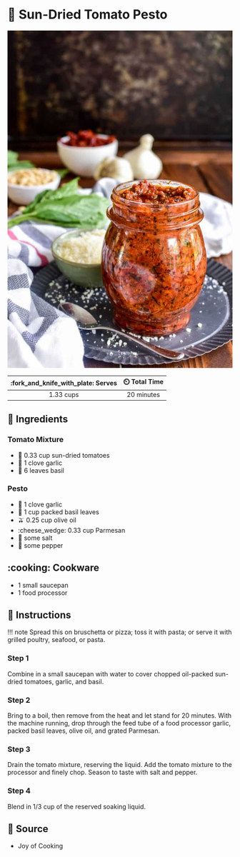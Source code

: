 # :tomato: Sun-Dried Tomato Pesto

![Sun-Dried Tomato Pesto](../assets/images/sun-dried-tomato-pesto.jpg)

| :fork_and_knife_with_plate: Serves | :timer_clock: Total Time |
|:----------------------------------:|:-----------------------: |
| 1.33 cups | 20 minutes |

## :salt: Ingredients

### Tomato Mixture

- :tomato: 0.33 cup sun-dried tomatoes
- :garlic: 1 clove garlic
- :herb: 6 leaves basil

### Pesto

- :garlic: 1 clove garlic
- :herb: 1 cup packed basil leaves
- :olive: 0.25 cup olive oil
- :cheese_wedge: 0.33 cup Parmesan
- :salt: some salt
- :salt: some pepper

## :cooking: Cookware

- 1 small saucepan
- 1 food processor

## :pencil: Instructions

!!! note
    Spread this on bruschetta or pizza; toss it with pasta; or serve it with grilled poultry, seafood, or pasta.

### Step 1

Combine in a small saucepan with water to cover chopped oil-packed sun-dried tomatoes, garlic, and basil.

### Step 2

Bring to a boil, then remove from the heat and let stand for 20 minutes. With the machine running, drop through the feed
tube of a food processor garlic, packed basil leaves, olive oil, and grated Parmesan.

### Step 3

Drain the tomato mixture, reserving the liquid. Add the tomato mixture to the processor and finely chop. Season to taste
with salt and pepper.

### Step 4

Blend in 1/3 cup of the reserved soaking liquid.

## :link: Source

- Joy of Cooking
